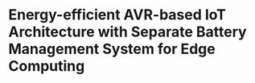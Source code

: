 # Energy-efficient AVR-based IoT Architecture with Separate Battery Management System for Edge Computing
